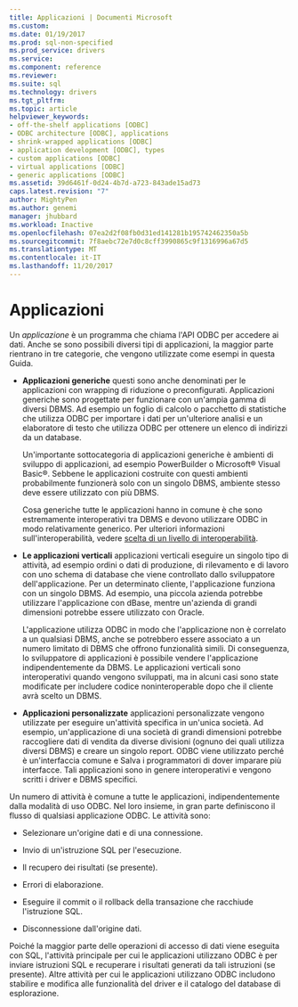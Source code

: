 ```yaml
---
title: Applicazioni | Documenti Microsoft
ms.custom: 
ms.date: 01/19/2017
ms.prod: sql-non-specified
ms.prod_service: drivers
ms.service: 
ms.component: reference
ms.reviewer: 
ms.suite: sql
ms.technology: drivers
ms.tgt_pltfrm: 
ms.topic: article
helpviewer_keywords:
- off-the-shelf applications [ODBC]
- ODBC architecture [ODBC], applications
- shrink-wrapped applications [ODBC]
- application development [ODBC], types
- custom applications [ODBC]
- virtual applications [ODBC]
- generic applications [ODBC]
ms.assetid: 39d6461f-0d24-4b7d-a723-843ade15ad73
caps.latest.revision: "7"
author: MightyPen
ms.author: genemi
manager: jhubbard
ms.workload: Inactive
ms.openlocfilehash: 07ea2d2f08fb0d31ed141281b195742462350a5b
ms.sourcegitcommit: 7f8aebc72e7d0c8cff3990865c9f1316996a67d5
ms.translationtype: MT
ms.contentlocale: it-IT
ms.lasthandoff: 11/20/2017
---
```

# <a name="applications"></a>Applicazioni
Un *applicazione* è un programma che chiama l'API ODBC per accedere ai dati. Anche se sono possibili diversi tipi di applicazioni, la maggior parte rientrano in tre categorie, che vengono utilizzate come esempi in questa Guida.  
  
-   **Applicazioni generiche** questi sono anche denominati per le applicazioni con wrapping di riduzione o preconfigurati. Applicazioni generiche sono progettate per funzionare con un'ampia gamma di diversi DBMS. Ad esempio un foglio di calcolo o pacchetto di statistiche che utilizza ODBC per importare i dati per un'ulteriore analisi e un elaboratore di testo che utilizza ODBC per ottenere un elenco di indirizzi da un database.  
  
     Un'importante sottocategoria di applicazioni generiche è ambienti di sviluppo di applicazioni, ad esempio PowerBuilder o Microsoft® Visual Basic®. Sebbene le applicazioni costruite con questi ambienti probabilmente funzionerà solo con un singolo DBMS, ambiente stesso deve essere utilizzato con più DBMS.  
  
     Cosa generiche tutte le applicazioni hanno in comune è che sono estremamente interoperativi tra DBMS e devono utilizzare ODBC in modo relativamente generico. Per ulteriori informazioni sull'interoperabilità, vedere [scelta di un livello di interoperabilità](../../odbc/reference/develop-app/choosing-a-level-of-interoperability.md).  
  
-   **Le applicazioni verticali** applicazioni verticali eseguire un singolo tipo di attività, ad esempio ordini o dati di produzione, di rilevamento e di lavoro con uno schema di database che viene controllato dallo sviluppatore dell'applicazione. Per un determinato cliente, l'applicazione funziona con un singolo DBMS. Ad esempio, una piccola azienda potrebbe utilizzare l'applicazione con dBase, mentre un'azienda di grandi dimensioni potrebbe essere utilizzato con Oracle.  
  
     L'applicazione utilizza ODBC in modo che l'applicazione non è correlato a un qualsiasi DBMS, anche se potrebbero essere associato a un numero limitato di DBMS che offrono funzionalità simili. Di conseguenza, lo sviluppatore di applicazioni è possibile vendere l'applicazione indipendentemente da DBMS. Le applicazioni verticali sono interoperativi quando vengono sviluppati, ma in alcuni casi sono state modificate per includere codice noninteroperable dopo che il cliente avrà scelto un DBMS.  
  
-   **Applicazioni personalizzate** applicazioni personalizzate vengono utilizzate per eseguire un'attività specifica in un'unica società. Ad esempio, un'applicazione di una società di grandi dimensioni potrebbe raccogliere dati di vendita da diverse divisioni (ognuno dei quali utilizza diversi DBMS) e creare un singolo report. ODBC viene utilizzato perché è un'interfaccia comune e Salva i programmatori di dover imparare più interfacce. Tali applicazioni sono in genere interoperativi e vengono scritti i driver e DBMS specifici.  
  
 Un numero di attività è comune a tutte le applicazioni, indipendentemente dalla modalità di uso ODBC. Nel loro insieme, in gran parte definiscono il flusso di qualsiasi applicazione ODBC. Le attività sono:  
  
-   Selezionare un'origine dati e di una connessione.  
  
-   Invio di un'istruzione SQL per l'esecuzione.  
  
-   Il recupero dei risultati (se presente).  
  
-   Errori di elaborazione.  
  
-   Eseguire il commit o il rollback della transazione che racchiude l'istruzione SQL.  
  
-   Disconnessione dall'origine dati.  
  
 Poiché la maggior parte delle operazioni di accesso di dati viene eseguita con SQL, l'attività principale per cui le applicazioni utilizzano ODBC è per inviare istruzioni SQL e recuperare i risultati generati da tali istruzioni (se presente). Altre attività per cui le applicazioni utilizzano ODBC includono stabilire e modifica alle funzionalità del driver e il catalogo del database di esplorazione.

